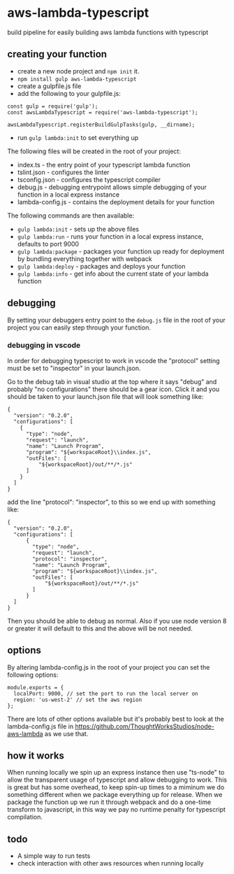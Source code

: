 # aws-lambda-typescript
build pipeline for easily building aws lambda functions with typescript

## creating your function

* create a new node project and `npm init` it.
* `npm install gulp aws-lambda-typescript`
* create a gulpfile.js file
* add the following to your gulpfile.js:

```
const gulp = require('gulp');
const awsLambdaTypescript = require('aws-lambda-typescript');

awsLambdaTypescript.registerBuildGulpTasks(gulp, __dirname);
```

* run `gulp lambda:init` to set everything up

The following files will be created in the root of your project:

* index.ts - the entry point of your typescript lambda function
* tslint.json - configures the linter
* tsconfig.json - configures the typescript compiler
* debug.js - debugging entrypoint allows simple debugging of your function in a local express instance
* lambda-config.js - contains the deployment details for your function

The following commands are then available:

* `gulp lambda:init` - sets up the above files
* `gulp lambda:run` - runs your function in a local express instance, defaults to port 9000
* `gulp lambda:package` - packages your function up ready for deployment by bundling everything together with webpack
* `gulp lambda:deploy` - packages and deploys your function
* `gulp lambda:info` - get info about the current state of your lambda function

## debugging

By setting your debuggers entry point to the `debug.js` file in the root of your project you can easily step through your function.

### debugging in vscode

In order for debugging typescript to work in vscode the "protocol" setting must be set to "inspector" in your launch.json.

Go to the debug tab in visual studio
at the top where it says "debug" and probably "no configurations" there should be a gear icon. Click it and you should be taken to your launch.json file that will look something like:
```
{
  "version": "0.2.0",
  "configurations": [
    {
      "type": "node",
      "request": "launch",
      "name": "Launch Program",
      "program": "${workspaceRoot}\\index.js",
      "outFiles": [
          "${workspaceRoot}/out/**/*.js"
      ]
    }
  ]
}
```

add the line "protocol": "inspector", to this so we end up with something like:

```
{
  "version": "0.2.0",
  "configurations": [
      {
        "type": "node",
        "request": "launch",
        "protocol": "inspector",
        "name": "Launch Program",
        "program": "${workspaceRoot}\\index.js",
        "outFiles": [
            "${workspaceRoot}/out/**/*.js"
        ]
      }
  ]
}
```

Then you should be able to debug as normal. Also if you use node version 8 or greater it will default to this and the above will be not needed.

## options 

By altering lambda-config.js in the root of your project you can set the following options:

```
module.exports = {
  localPort: 9000, // set the port to run the local server on
  region: 'us-west-2' // set the aws region
};
```

There are lots of other options available but it's probably best to look at the lambda-config.js file in https://github.com/ThoughtWorksStudios/node-aws-lambda as we use that.

## how it works

When running locally we spin up an express instance then use "ts-node" to allow the transparent usage of typescript and allow debugging to work. This is great but has some overhead, to keep spin-up times to a miminum we do something different when we package everything up for release. When we package the function up we run it through webpack and do a one-time transform to javascript, in this way we pay no runtime penalty for typescript compilation.

## todo

* A simple way to run tests
* check interaction with other aws resources when running locally


